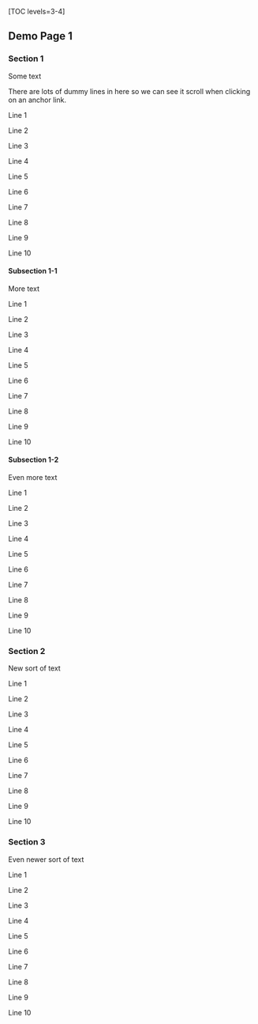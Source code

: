 [TOC levels=3-4]

## Demo Page 1

### Section 1

Some text

There are lots of dummy lines in here so we can see it scroll when clicking on an anchor link.

Line 1

Line 2

Line 3

Line 4

Line 5

Line 6

Line 7

Line 8

Line 9

Line 10

#### Subsection 1-1

More text

Line 1

Line 2

Line 3

Line 4

Line 5

Line 6

Line 7

Line 8

Line 9

Line 10

#### Subsection 1-2

Even more text

Line 1

Line 2

Line 3

Line 4

Line 5

Line 6

Line 7

Line 8

Line 9

Line 10

### Section 2

New sort of text

Line 1

Line 2

Line 3

Line 4

Line 5

Line 6

Line 7

Line 8

Line 9

Line 10

### Section 3

Even newer sort of text

Line 1

Line 2

Line 3

Line 4

Line 5

Line 6

Line 7

Line 8

Line 9

Line 10
